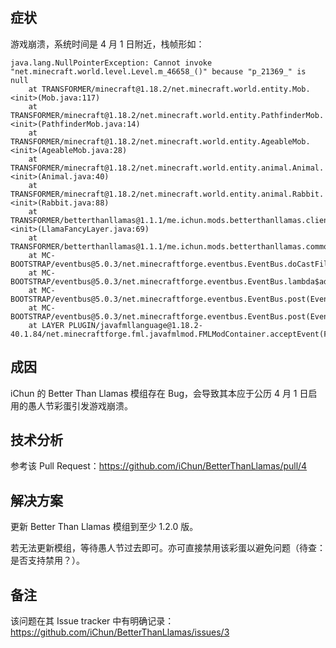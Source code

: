 
## 症状

游戏崩溃，系统时间是 4 月 1 日附近，栈帧形如：

```
java.lang.NullPointerException: Cannot invoke "net.minecraft.world.level.Level.m_46658_()" because "p_21369_" is null
	at TRANSFORMER/minecraft@1.18.2/net.minecraft.world.entity.Mob.<init>(Mob.java:117)
	at TRANSFORMER/minecraft@1.18.2/net.minecraft.world.entity.PathfinderMob.<init>(PathfinderMob.java:14)
	at TRANSFORMER/minecraft@1.18.2/net.minecraft.world.entity.AgeableMob.<init>(AgeableMob.java:28)
	at TRANSFORMER/minecraft@1.18.2/net.minecraft.world.entity.animal.Animal.<init>(Animal.java:40)
	at TRANSFORMER/minecraft@1.18.2/net.minecraft.world.entity.animal.Rabbit.<init>(Rabbit.java:88)
	at TRANSFORMER/betterthanllamas@1.1.1/me.ichun.mods.betterthanllamas.client.render.LlamaFancyLayer.<init>(LlamaFancyLayer.java:69)
	at TRANSFORMER/betterthanllamas@1.1.1/me.ichun.mods.betterthanllamas.common.BetterThanLlamas.onAddLayers(BetterThanLlamas.java:94)
	at MC-BOOTSTRAP/eventbus@5.0.3/net.minecraftforge.eventbus.EventBus.doCastFilter(EventBus.java:247)
	at MC-BOOTSTRAP/eventbus@5.0.3/net.minecraftforge.eventbus.EventBus.lambda$addListener$11(EventBus.java:239)
	at MC-BOOTSTRAP/eventbus@5.0.3/net.minecraftforge.eventbus.EventBus.post(EventBus.java:302)
	at MC-BOOTSTRAP/eventbus@5.0.3/net.minecraftforge.eventbus.EventBus.post(EventBus.java:283)
	at LAYER PLUGIN/javafmllanguage@1.18.2-40.1.84/net.minecraftforge.fml.javafmlmod.FMLModContainer.acceptEvent(FMLModContainer.java:106)
```

## 成因

iChun 的 Better Than Llamas 模组存在 Bug，会导致其本应于公历 4 月 1 日启用的愚人节彩蛋引发游戏崩溃。

## 技术分析 

参考该 Pull Request：https://github.com/iChun/BetterThanLlamas/pull/4

## 解决方案

更新 Better Than Llamas 模组到至少 1.2.0 版。

若无法更新模组，等待愚人节过去即可。亦可直接禁用该彩蛋以避免问题（待查：是否支持禁用？）。

## 备注

该问题在其 Issue tracker 中有明确记录：https://github.com/iChun/BetterThanLlamas/issues/3